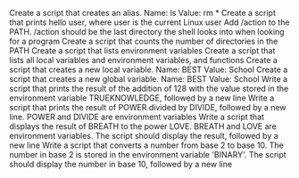 Create a script that creates an alias. Name: ls Value: rm *
Create a script that prints hello user, where user is the current Linux user
Add /action to the PATH. /action should be the last directory the shell looks into when looking for a program
Create a script that counts the number of directories in the PATH
Create a script that lists environment variables
Create a script that lists all local variables and environment variables, and functions
Create a script that creates a new local variable. Name: BEST Value: School
Create a script that creates a new global variable. Name: BEST Value: School
Write a script that prints the result of the addition of 128 with the value stored in the environment variable TRUEKNOWLEDGE, followed by a new line
Write a script that prints the result of POWER divided by DIVIDE, followed by a new line. POWER and DIVIDE are environment variables
Write a script that displays the result of BREATH to the power LOVE. BREATH and LOVE are environment variables. The script should display the result, followed by a new line
Write a script that converts a number from base 2 to base 10. The number in base 2 is stored in the environment variable 'BINARY'. The script should display the number in base 10, followed by a new line
